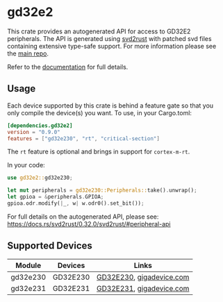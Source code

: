 # gd32e2
This crate provides an autogenerated API for access to GD32E2 peripherals.
The API is generated using [svd2rust] with patched svd files containing
extensive type-safe support. For more information please see the [main repo].

Refer to the [documentation] for full details.

[svd2rust]: https://github.com/japaric/svd2rust
[main repo]: https://github.com/gd32-rust/gd32-rs
[documentation]: https://docs.rs/gd32e2/latest/gd32e2/

## Usage
Each device supported by this crate is behind a feature gate so that you only
compile the device(s) you want. To use, in your Cargo.toml:

```toml
[dependencies.gd32e2]
version = "0.9.0"
features = ["gd32e230", "rt", "critical-section"]
```

The `rt` feature is optional and brings in support for `cortex-m-rt`.

In your code:

```rust
use gd32e2::gd32e230;

let mut peripherals = gd32e230::Peripherals::take().unwrap();
let gpioa = &peripherals.GPIOA;
gpioa.odr.modify(|_, w| w.odr0().set_bit());
```

For full details on the autogenerated API, please see:
https://docs.rs/svd2rust/0.32.0/svd2rust/#peripheral-api

## Supported Devices

| Module | Devices | Links |
|:------:|:-------:|:-----:|
| gd32e230 | GD32E230 | [GD32E230](https://www.gigadevice.com/manual/gd32e230xxxx-user-manual/), [gigadevice.com](https://www.gigadevice.com/products/microcontrollers/gd32/arm-cortex-m23/value-line/gd32e230-series/) |
| gd32e231 | GD32E231 | [GD32E231](https://www.gigadevice.com/manual/gd32e231xxxx-user-manual/), [gigadevice.com](https://www.gigadevice.com/products/microcontrollers/gd32/arm-cortex-m23/value-line/gd32e231-series/) |
